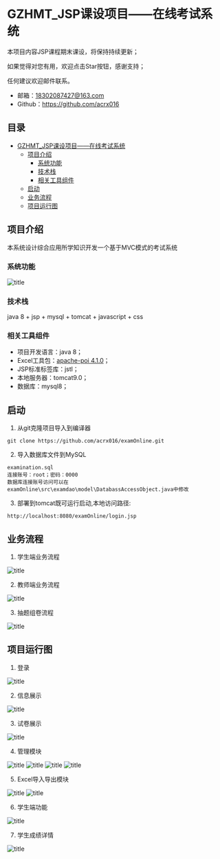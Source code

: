 # GZHMT_JSP课设项目——在线考试系统
本项目内容JSP课程期末课设，将保持持续更新；

如果觉得对您有用，欢迎点击Star按钮，感谢支持；

任何建议欢迎邮件联系。

- 邮箱：18302087427@163.com
- Github：https://github.com/acrx016


## 目录
* [GZHMT_JSP课设项目——在线考试系统](#GZHMT_JSP课设项目——在线考试系统)
  * [项目介绍](#项目介绍)
    * [系统功能](#系统功能)
    * [技术栈](#技术栈)
    * [相关工具组件](#相关工具组件)
  * [启动](#启动)
  * [业务流程](#业务流程)
  * [项目运行图](#项目运行图)

## 项目介绍
本系统设计综合应用所学知识开发一个基于MVC模式的考试系统

### 系统功能
![title](https://raw.githubusercontent.com/acrx016/myImage/master/JavaEE%20SSM%20Design/2019/12/17/%E7%B3%BB%E7%BB%9F%E5%8A%9F%E8%83%BD%E7%BB%93%E6%9E%84%E5%9B%BE-1576513902384.png)

### 技术栈
java 8 + jsp + mysql + tomcat + javascript + css

### 相关工具组件
- 项目开发语言：java 8；
- Excel工具包：[apache-poi 4.1.0](https://poi.apache.org/)；
- JSP标准标签库：jstl；
- 本地服务器：tomcat9.0；
- 数据库：mysql8；


## 启动
1. 从git克隆项目导入到编译器
```
git clone https://github.com/acrx016/examOnline.git
```
2. 导入数据库文件到MySQL
```
examination.sql
连接账号：root；密码：0000
数据库连接账号访问可以在examOnline\src\examdao\model\DatabassAccessObject.java中修改
```
3. 部署到tomcat既可运行启动,本地访问路径:
```
http://localhost:8080/examOnline/login.jsp
```

## 业务流程
1. 学生端业务流程

![title](https://raw.githubusercontent.com/acrx016/myImage/master/JavaEE%20SSM%20Design/2019/12/17/%E5%AD%A6%E7%94%9F%E7%AB%AF%E4%B8%9A%E5%8A%A1%E6%B5%81%E7%A8%8B-1576514414379.png)

2. 教师端业务流程

![title](https://raw.githubusercontent.com/acrx016/myImage/master/JavaEE%20SSM%20Design/2019/12/17/%E6%95%99%E5%B8%88%E7%AB%AF%E4%B8%9A%E5%8A%A1%E6%B5%81%E7%A8%8B-1576514471660.png)

3. 抽题组卷流程

![title](https://raw.githubusercontent.com/acrx016/myImage/master/JavaEE%20SSM%20Design/2019/12/20/%E6%8A%BD%E9%A2%98%E6%B5%81%E7%A8%8B-1576808363172.png)

## 项目运行图
1. 登录

![title](https://raw.githubusercontent.com/acrx016/myImage/master/JavaEE%20SSM%20Design/2019/12/17/%E7%99%BB%E5%BD%95-1576514775059.png)

2. 信息展示

![title](https://raw.githubusercontent.com/acrx016/myImage/master/JavaEE%20SSM%20Design/2019/12/20/%E4%BF%A1%E6%81%AF%E5%B1%95%E7%A4%BA-1576808294900.png)

3. 试卷展示

![title](https://raw.githubusercontent.com/acrx016/myImage/master/JavaEE%20SSM%20Design/2019/12/20/%E8%AF%95%E5%8D%B7-1576808341940.png)

4. 管理模块

![title](https://raw.githubusercontent.com/acrx016/myImage/master/JavaEE%20SSM%20Design/2019/12/20/%E7%AE%A1%E7%90%86%E6%A8%A1%E5%9D%97-1576808483232.png)
![title](https://raw.githubusercontent.com/acrx016/myImage/master/JavaEE%20SSM%20Design/2019/12/20/%E9%A2%98%E7%9B%AE%E6%9F%A5%E8%AF%A2%E6%A8%A1%E5%9D%97-1576808521297.png)
![title](https://raw.githubusercontent.com/acrx016/myImage/master/JavaEE%20SSM%20Design/2019/12/20/%E4%BF%AE%E6%94%B9%E6%A8%A1%E5%9D%97-1576808563413.png)
![title](https://raw.githubusercontent.com/acrx016/myImage/master/JavaEE%20SSM%20Design/2019/12/20/%E8%AF%95%E5%8D%B7%E8%AE%BE%E7%BD%AE-1576808505300.png)

5. Excel导入导出模块

![title](https://raw.githubusercontent.com/acrx016/myImage/master/JavaEE%20SSM%20Design/2019/12/20/%E8%A1%A8%E5%8D%95%E4%B8%8B%E8%BD%BD-1576808592965.png)
![title](https://raw.githubusercontent.com/acrx016/myImage/master/JavaEE%20SSM%20Design/2019/12/20/%E8%A1%A8%E5%8D%95%E5%AF%BC%E5%87%BA-1576808605738.png)

6. 学生端功能

![title](https://raw.githubusercontent.com/acrx016/myImage/master/JavaEE%20SSM%20Design/2019/12/20/%E5%AD%A6%E7%94%9F%E4%BF%A1%E6%81%AF-1576808933627.png)

7. 学生成绩详情

![title](https://raw.githubusercontent.com/acrx016/myImage/master/JavaEE%20SSM%20Design/2019/12/20/1576809427971-1576809427974.png)

